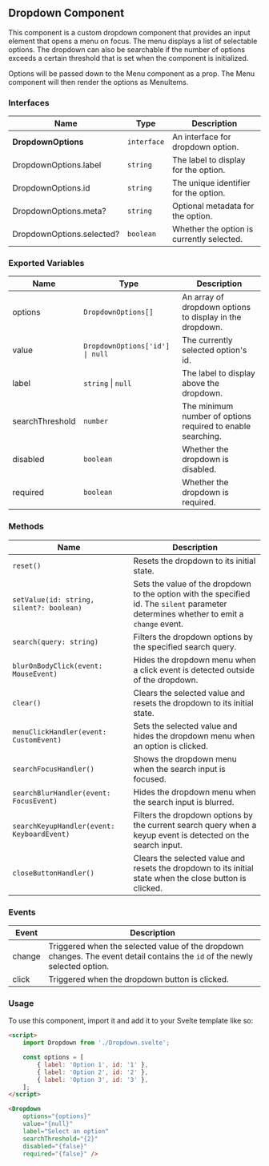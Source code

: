 ## Dropdown Component

This component is a custom dropdown component that provides an input element that opens a menu on focus. The menu displays a list of selectable options. The dropdown can also be searchable if the number of options exceeds a certain threshold that is set when the component is initialized.

Options will be passed down to the Menu component as a prop. The Menu component will then render the options as MenuItems.

### Interfaces

| Name                      | Type        | Description                               |
| ------------------------- | ----------- | ----------------------------------------- |
| **DropdownOptions**       | `interface` | An interface for dropdown option.         |
| DropdownOptions.label     | `string`    | The label to display for the option.      |
| DropdownOptions.id        | `string`    | The unique identifier for the option.     |
| DropdownOptions.meta?     | `string`    | Optional metadata for the option.         |
| DropdownOptions.selected? | `boolean`   | Whether the option is currently selected. |

### Exported Variables

| Name            | Type                            | Description                                                 |
| --------------- | ------------------------------- | ----------------------------------------------------------- |
| options         | `DropdownOptions[]`             | An array of dropdown options to display in the dropdown.    |
| value           | `DropdownOptions['id'] \| null` | The currently selected option's id.                         |
| label           | `string` \| `null`              | The label to display above the dropdown.                    |
| searchThreshold | `number`                        | The minimum number of options required to enable searching. |
| disabled        | `boolean`                       | Whether the dropdown is disabled.                           |
| required        | `boolean`                       | Whether the dropdown is required.                           |

### Methods

| Name                                       | Description                                                                                                                             |
| ------------------------------------------ | --------------------------------------------------------------------------------------------------------------------------------------- |
| `reset()`                                  | Resets the dropdown to its initial state.                                                                                               |
| `setValue(id: string, silent?: boolean)`   | Sets the value of the dropdown to the option with the specified id. The `silent` parameter determines whether to emit a `change` event. |
| `search(query: string)`                    | Filters the dropdown options by the specified search query.                                                                             |
| `blurOnBodyClick(event: MouseEvent)`       | Hides the dropdown menu when a click event is detected outside of the dropdown.                                                         |
| `clear()`                                  | Clears the selected value and resets the dropdown to its initial state.                                                                 |
| `menuClickHandler(event: CustomEvent)`     | Sets the selected value and hides the dropdown menu when an option is clicked.                                                          |
| `searchFocusHandler()`                     | Shows the dropdown menu when the search input is focused.                                                                               |
| `searchBlurHandler(event: FocusEvent)`     | Hides the dropdown menu when the search input is blurred.                                                                               |
| `searchKeyupHandler(event: KeyboardEvent)` | Filters the dropdown options by the current search query when a keyup event is detected on the search input.                            |
| `closeButtonHandler()`                     | Clears the selected value and resets the dropdown to its initial state when the close button is clicked.                                |

### Events

| Event  | Description                                                                                                                 |
| ------ | --------------------------------------------------------------------------------------------------------------------------- |
| change | Triggered when the selected value of the dropdown changes. The event detail contains the `id` of the newly selected option. |
| click  | Triggered when the dropdown button is clicked.                                                                              |

### Usage

To use this component, import it and add it to your Svelte template like so:

```html
<script>
	import Dropdown from './Dropdown.svelte';

	const options = [
		{ label: 'Option 1', id: '1' },
		{ label: 'Option 2', id: '2' },
		{ label: 'Option 3', id: '3' },
	];
</script>

<Dropdown
	options="{options}"
	value="{null}"
	label="Select an option"
	searchThreshold="{2}"
	disabled="{false}"
	required="{false}" />
```

